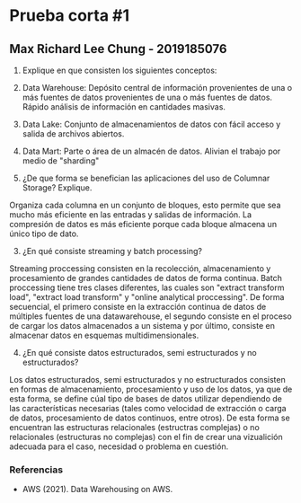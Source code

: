 # Prueba corta #1
## Max Richard Lee Chung - 2019185076
1. Explique en que consisten los siguientes conceptos:

1. Data Warehouse: Depósito central de información provenientes de una o más fuentes de datos provenientes de una o más fuentes de datos. Rápido análisis de información en cantidades masivas.
2. Data Lake: Conjunto de almacenamientos de datos con fácil acceso y salida de archivos abiertos.
3. Data Mart: Parte o área de un almacén de datos. Alivian el trabajo por medio de "sharding"

2. ¿De que forma se benefician las aplicaciones del uso de Columnar Storage? Explique.

Organiza cada columna en un conjunto de bloques, esto permite que sea mucho más eficiente en las entradas y salidas de información. La compresión de datos es más eficiente porque cada bloque almacena un único tipo de dato.

3. ¿En qué consiste streaming y batch processing?

Streaming proccessing consisten en la recolección, almacenamiento y procesamiento de grandes cantidades de datos de forma continua. Batch proccessing tiene tres clases diferentes, las cuales son "extract transform load", "extract load transform" y "online analytical proccessing". De forma secuencial, el primero consiste en la extracción continua de datos de múltiples fuentes de una datawarehouse, el segundo consiste en el proceso de cargar los datos almacenados a un sistema y por último, consiste en almacenar datos en esquemas multidimensionales. 

4. ¿En qué consiste datos estructurados, semi estructurados y no estructurados?

Los datos estructurados, semi estructurados y no estructurados consisten en formas de almacenamiento, procesamiento y uso de los datos, ya que de esta forma, se define cúal tipo de bases de datos utilizar dependiendo de las características necesarias (tales como velocidad de extracción o carga de datos, procesamiento de datos continuos, entre otros). De esta forma se encuentran las estructuras relacionales (estructras complejas) o no relacionales (estructuras no complejas) con el fin de crear una vizualición adecuada para el caso, necesidad o problema en cuestión. 

### Referencias
* AWS (2021). Data Warehousing on AWS. 